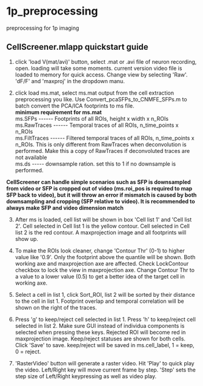 # 1p_preprocessing
preprocessing for 1p imaging

## CellScreener.mlapp quickstart guide
1. click 'load V(mat/avi)' button, select .mat or .avi file of neuron recording, open. loading will take some moments. current version video file is loaded to memory for quick access. Change view by selecting 'Raw'. 'dF/F' and 'maxproj' in the dropdown manu. 

2. click load ms.mat, select ms.mat output from the cell extraction preprocessing you like. Use Convert_pcaSFPs_to_CNMFE_SFPs.m to batch convert the PCA/ICA footprints to ms file.  
**minimum requirement for ms.mat**  
ms.SFPs ------ Footprints of all ROIs, height x width x n_ROIs  
ms.RawTraces ------ Temporal traces of all ROIs, n_time_points x n_ROIs  
ms.FiltTraces ------ Filtered temporal traces of all ROIs, n_time_points x n_ROIs. This is only different from RawTraces when deconvolution is performed. Make this a copy of RawTraces if deconvoluted traces are not available  
ms.ds ----- downsample ration. set this to 1 if no downsample is performed.   

**CellScreener can handle simple scenarios such as SFP is downsampled from video or SFP is cropped out of video (ms.roi_pos is required to map SFP back to video), but it will throw an error if mismatch is caused by both downsampling and cropping (SFP relative to video). It is recommended to always make SFP and video dimension match**  

3. After ms is loaded, cell list will be shown in box 'Cell list 1' and 'Cell list 2'. Cell selected in Cell list 1 is the yellow contour. Cell selected in Cell list 2 is the red contour. A maxprojection image and all footprints will show up. 

4. To make the ROIs look cleaner, change 'Contour Thr' (0-1) to higher value like '0.9'. Only the footprint above the quantile will be shown. Both working axe and maxprojection axe are affected. Check LockContour checkbox to lock the view in maxprojection axe. Change Contour Thr to a value to a lower value (0.5) to get a better idea of the target cell in working axe.  

5. Select a cell in list 1, click Sort_ROI, list 2 will be sorted by their distance to the cell in list 1. Footprint overlap and temporal correlation will be shown on the right of the traces. 

6. Press 'g' to keep/reject cell selected in list 1. Press 'h' to keep/reject cell selected in list 2. Make sure GUI instead of individua components is selected when pressing these keys. Rejected ROI will become red in maxprojection image. Keep/reject statuses are shown for both cells. Click 'Save' to save. keep/reject will be saved in ms.cell_label, 1 = keep, 0 = reject.  

7. 'RasterVideo' button will generate a raster video. Hit 'Play' to quick play the video. Left/Right key will move current frame by step. 'Step' sets the step size of Left/Right keypressing as well as video play.

 